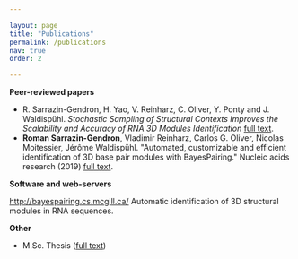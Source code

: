 ```yaml
---

layout: page
title: "Publications"
permalink: /publications
nav: true
order: 2

---
```


**Peer-reviewed papers**

* R. Sarrazin-Gendron, H. Yao, V. Reinharz, C. Oliver, Y. Ponty and J. Waldispühl. *Stochastic Sampling of Structural Contexts Improves the Scalability and Accuracy of RNA 3D Modules Identification* [full text](https://www.biorxiv.org/content/10.1101/834762v2).
* **Roman Sarrazin-Gendron**, Vladimir Reinharz, Carlos G. Oliver, Nicolas Moitessier, Jérôme Waldispühl. "Automated, customizable and efficient identification of 3D base pair modules with BayesPairing." Nucleic acids research (2019) [full text](https://academic.oup.com/nar/article/47/7/3321/5369007).


**Software and web-servers**

http://bayespairing.cs.mcgill.ca/
Automatic identification of 3D structural modules in RNA sequences.


**Other**

* M.Sc. Thesis ([full text](https://oatd.org/oatd/record?record=oai\:digitool.library.mcgill.ca\:163695))
